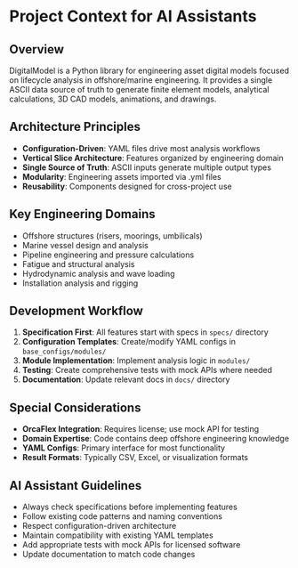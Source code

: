# Project Context for AI Assistants

## Overview
DigitalModel is a Python library for engineering asset digital models focused on lifecycle analysis in offshore/marine engineering. It provides a single ASCII data source of truth to generate finite element models, analytical calculations, 3D CAD models, animations, and drawings.

## Architecture Principles
- **Configuration-Driven**: YAML files drive most analysis workflows
- **Vertical Slice Architecture**: Features organized by engineering domain
- **Single Source of Truth**: ASCII inputs generate multiple output types
- **Modularity**: Engineering assets imported via .yml files
- **Reusability**: Components designed for cross-project use

## Key Engineering Domains
- Offshore structures (risers, moorings, umbilicals)
- Marine vessel design and analysis
- Pipeline engineering and pressure calculations
- Fatigue and structural analysis
- Hydrodynamic analysis and wave loading
- Installation analysis and rigging

## Development Workflow
1. **Specification First**: All features start with specs in `specs/` directory
2. **Configuration Templates**: Create/modify YAML configs in `base_configs/modules/`
3. **Module Implementation**: Implement analysis logic in `modules/`
4. **Testing**: Create comprehensive tests with mock APIs where needed
5. **Documentation**: Update relevant docs in `docs/` directory

## Special Considerations
- **OrcaFlex Integration**: Requires license; use mock API for testing
- **Domain Expertise**: Code contains deep offshore engineering knowledge
- **YAML Configs**: Primary interface for most functionality
- **Result Formats**: Typically CSV, Excel, or visualization formats

## AI Assistant Guidelines
- Always check specifications before implementing features
- Follow existing code patterns and naming conventions
- Respect configuration-driven architecture
- Maintain compatibility with existing YAML templates
- Add appropriate tests with mock APIs for licensed software
- Update documentation to match code changes